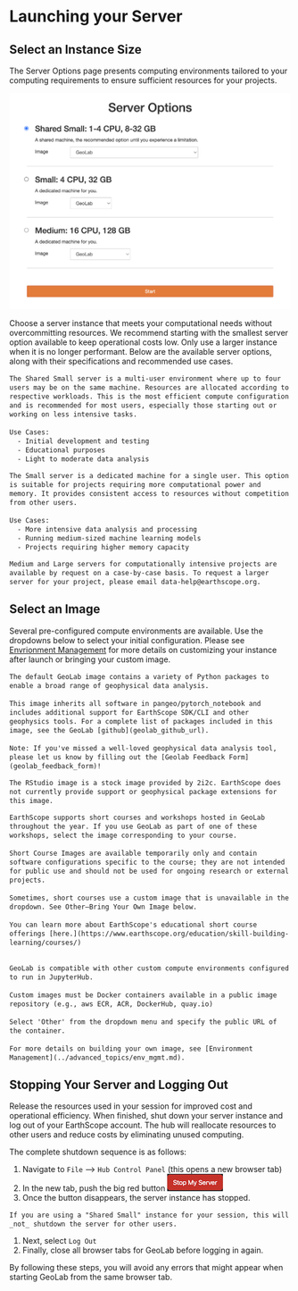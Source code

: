 # Launching your Server

## Select an Instance Size
The Server Options page presents computing environments tailored to your computing requirements to ensure sufficient resources for your projects.

![Server](../img/Server.png)

Choose a server instance that meets your computational needs without overcommitting resources. We recommend starting with the smallest server option available to keep operational costs low. Only use a larger instance when it is no longer performant. Below are the available server options, along with their specifications and recommended use cases.

```{dropdown} Shared Small Server
The Shared Small server is a multi-user environment where up to four users may be on the same machine. Resources are allocated according to respective workloads. This is the most efficient compute configuration and is recommended for most users, especially those starting out or working on less intensive tasks.  

Use Cases:
  - Initial development and testing
  - Educational purposes
  - Light to moderate data analysis
```

```{dropdown} Small Server (Dedicated)
The Small server is a dedicated machine for a single user. This option is suitable for projects requiring more computational power and memory. It provides consistent access to resources without competition from other users.

Use Cases:
  - More intensive data analysis and processing
  - Running medium-sized machine learning models
  - Projects requiring higher memory capacity
```

```{dropdown} Medium and Large Servers
Medium and Large servers for computationally intensive projects are available by request on a case-by-case basis. To request a larger server for your project, please email data-help@earthscope.org.
```

## Select an Image
Several pre-configured compute environments are available. Use the dropdowns below to select your initial configuration. Please see [Envrionment Management](../advanced_topics/env_mgmt.md) for more details on customizing your instance after launch or bringing your custom image.

```{dropdown} GeoLab
The default GeoLab image contains a variety of Python packages to enable a broad range of geophysical data analysis.

This image inherits all software in pangeo/pytorch_notebook and includes additional support for EarthScope SDK/CLI and other geophysics tools. For a complete list of packages included in this image, see the GeoLab [github](geolab_github_url).

Note: If you've missed a well-loved geophysical data analysis tool, please let us know by filling out the [Geolab Feedback Form](geolab_feedback_form)!
```

```{dropdown} R Studio
The RStudio image is a stock image provided by 2i2c. EarthScope does not currently provide support or geophysical package extensions for this image.
```

```{dropdown} Short Course Images
EarthScope supports short courses and workshops hosted in GeoLab throughout the year. If you use GeoLab as part of one of these workshops, select the image corresponding to your course.

Short Course Images are available temporarily only and contain software configurations specific to the course; they are not intended for public use and should not be used for ongoing research or external projects.

Sometimes, short courses use a custom image that is unavailable in the dropdown. See Other—Bring Your Own Image below.

You can learn more about EarthScope's educational short course offerings [here.](https://www.earthscope.org/education/skill-building-learning/courses/)
```

```{dropdown} Other - Bring Your Image

GeoLab is compatible with other custom compute environments configured to run in JupyterHub.

Custom images must be Docker containers available in a public image repository (e.g., aws ECR, ACR, DockerHub, quay.io)

Select 'Other' from the dropdown menu and specify the public URL of the container.

For more details on building your own image, see [Environment Management](../advanced_topics/env_mgmt.md).
```

## Stopping Your Server and Logging Out

Release the resources used in your session for improved cost and operational efficiency. When finished, shut down your server instance and log out of your EarthScope account. The hub will reallocate resources to other users and reduce costs by eliminating unused computing.

The complete shutdown sequence is as follows:

1. Navigate to `File` --> `Hub Control Panel` (this opens a new browser tab)
1. In the new tab, push the big red button ![image](../img/bigredbutton.png)
1. Once the button disappears, the server instance has stopped.

```{note}
If you are using a "Shared Small" instance for your session, this will _not_ shutdown the server for other users.
```

1. Next, select `Log Out`
1. Finally, close all browser tabs for GeoLab before logging in again.

By following these steps, you will avoid any errors that might appear when starting GeoLab from the same browser tab.